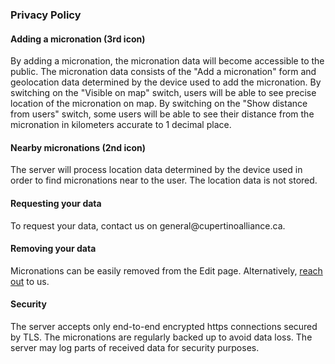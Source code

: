 <section>
    <h3>Privacy Policy</h3>
    <h4> Adding a micronation (3rd icon)</h4>
    <p>
        By adding a micronation, the micronation data will become accessible to the public.
        The micronation data consists of the "Add a micronation" form and geolocation data determined by the device used to add the micronation.
        By switching on the "Visible on map" switch, users will be able to see precise location of the micronation on map.
        By switching on the "Show distance from users" switch, some users will be able to see their distance from the micronation in kilometers accurate to 1 decimal place.
    </p>
    <h4> Nearby micronations (2nd icon)</h4>
    <p>
        The server will process location data determined by the device used in order to find micronations near to the user. The location data is not stored.
    </p>
    <h4> Requesting your data </h4>
    <p>
        To request your data, contact us on general@cupertinoalliance.ca.
    </p>
    <h4> Removing your data </h4>
    <p>
        Micronations can be easily removed from the Edit page.
        Alternatively, <a href="/about.html">reach out</a> to us.
    </p>
    <h4> Security </h4>
    <p>
        The server accepts only end-to-end encrypted https connections secured by TLS.
        The micronations are regularly backed up to avoid data loss.
        The server may log parts of received data for security purposes.
    </p>
</section>